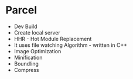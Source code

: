 # Parcel

- Dev Build
- Create local server
- HHR - Hot Module Replacement
- It uses file watching Algorithm - written in C++
- Image Optimization
- Minification
- Boundling
- Compress
